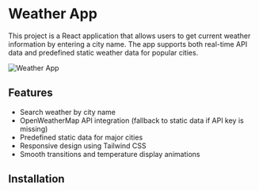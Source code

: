 # Weather App

This project is a React application that allows users to get current weather information by entering a city name. The app supports both real-time API data and predefined static weather data for popular cities.

![Weather App](./screenshot.png)

## Features

- Search weather by city name
- OpenWeatherMap API integration (fallback to static data if API key is missing)
- Predefined static data for major cities
- Responsive design using Tailwind CSS
- Smooth transitions and temperature display animations

## Installation



